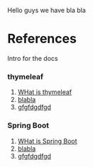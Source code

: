 Hello guys we have bla bla


# References

Intro for the docs

### thymeleaf
1. [WHat is thymeleaf]()
2. [blabla]()
3. [gfgfdgdfgd]()

### Spring Boot
1. [WHat is Spring Boot]()
2. [blabla]()
3. [gfgfdgdfgd]()
